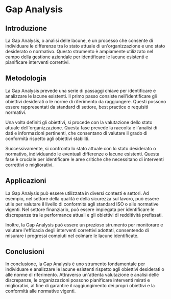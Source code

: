 # Gap Analysis

## Introduzione
La Gap Analysis, o analisi delle lacune, è un processo che consente di individuare le differenze tra lo stato attuale di un'organizzazione e uno stato desiderato o normativo. Questo strumento è ampiamente utilizzato nel campo della gestione aziendale per identificare le lacune esistenti e pianificare interventi correttivi.

## Metodologia
La Gap Analysis prevede una serie di passaggi chiave per identificare e analizzare le lacune esistenti. Il primo passo consiste nell'identificare gli obiettivi desiderati o le norme di riferimento da raggiungere. Questi possono essere rappresentati da standard di settore, best practice o requisiti normativi.

Una volta definiti gli obiettivi, si procede con la valutazione dello stato attuale dell'organizzazione. Questa fase prevede la raccolta e l'analisi di dati e informazioni pertinenti, che consentano di valutare il grado di conformità rispetto agli obiettivi stabiliti.

Successivamente, si confronta lo stato attuale con lo stato desiderato o normativo, individuando le eventuali differenze o lacune esistenti. Questa fase è cruciale per identificare le aree critiche che necessitano di interventi correttivi o migliorativi.

## Applicazioni
La Gap Analysis può essere utilizzata in diversi contesti e settori. Ad esempio, nel settore della qualità e della sicurezza sul lavoro, può essere utile per valutare il livello di conformità agli standard ISO o alle normative vigenti. Nel settore finanziario, può essere impiegata per identificare le discrepanze tra le performance attuali e gli obiettivi di redditività prefissati.

Inoltre, la Gap Analysis può essere un prezioso strumento per monitorare e valutare l'efficacia degli interventi correttivi adottati, consentendo di misurare i progressi compiuti nel colmare le lacune identificate.

## Conclusioni
In conclusione, la Gap Analysis è uno strumento fondamentale per individuare e analizzare le lacune esistenti rispetto agli obiettivi desiderati o alle norme di riferimento. Attraverso un'attenta valutazione e analisi delle discrepanze, le organizzazioni possono pianificare interventi mirati e migliorativi, al fine di garantire il raggiungimento dei propri obiettivi e la conformità alle normative vigenti.